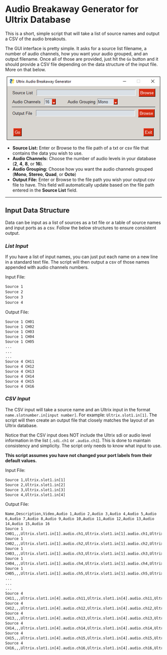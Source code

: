 # **Audio Breakaway Generator for Ultrix Database**

This is a short, simple script that will take a list of source names and output a CSV of the audio breakouts.

The GUI interface is pretty simple. It asks for a source list filename, a number of audio channels, how you want your audio grouped, and an output filename. Once all of those are provided, just hit the `Go` button and it should provide a CSV file depending on the data structure of the input file. More on that below.

<p align="center">
  <img src="readme_resources/ui.png" alt="Screenshot of Audio Shuffle interface."/>
</p>

- **Source List:** Enter or Browse to the file path of a txt or csv file that contains the data you wish to use.
- **Audio Channels:** Choose the number of audio levels in your database (**2**, **4**, **8**, or **16**).
- **Audio Grouping:** Choose how you want the audio channels grouped (**Mono**, **Stereo**, **Quad**, or **Octo**)
- **Output File:** Enter or Browse to the file path you wish your output csv file to have. This field will automatically update based on the file path entered in the **Source List** field.

-----

## **Input Data Structure**

Data can be input as a list of sources as a txt file or a table of source names and input ports as a csv. Follow the below structures to ensure consistent output.

### *List Input*

If you have a list of input names, you can just put each name on a new line in a standard text file. The script will then output a csv of those names appended with audio channels numbers.

Input File:

```txt
Source 1
Source 2
Source 3
Source 4
```

Output File:

```csv
Source 1 CH01
Source 1 CH02
Source 1 CH03
Source 1 CH04
Source 1 CH05
...
...
...
Source 4 CH11
Source 4 CH12
Source 4 CH13
Source 4 CH14
Source 4 CH15
Source 4 CH16
```

### *CSV Input*

The CSV input will take a source name and an Ultrix input in the format `name.slotnumber.in[input number]`. For example: `Ultrix.slot1.in[1]`. The script will then create an output file that closely matches the layout of an Ultrix database.

Notice that the CSV input does NOT include the Ultrix sdi or audio level information in the list (`.sdi.ch1` or `.audio.ch1`). This is done to maintain consistency and simplicity. The script only needs to know what input to use.

**This script assumes you have not changed your port labels from their default values.**

Input File:

```csv
Source 1,Ultrix.slot1.in[1]
Source 2,Ultrix.slot1.in[2]
Source 3,Ultrix.slot1.in[3]
Source 4,Ultrix.slot1.in[4]
```

Output File:

```csv
Name,Description,Video,Audio 1,Audio 2,Audio 3,Audio 4,Audio 5,Audio 6,Audio 7,Audio 8,Audio 9,Audio 10,Audio 11,Audio 12,Audio 13,Audio 14,Audio 15,Audio 16
Source 1 CH01,,,Ultrix.slot1.in[1].audio.ch1,Ultrix.slot1.in[1].audio.ch1,Ultrix.slot1.in[1].audio.ch1,Ultrix.slot1.in[1].audio.ch1,Ultrix.slot1.in[1].audio.ch1,Ultrix.slot1.in[1].audio.ch1,Ultrix.slot1.in[1].audio.ch1,Ultrix.slot1.in[1].audio.ch1,Ultrix.slot1.in[1].audio.ch1,Ultrix.slot1.in[1].audio.ch1,Ultrix.slot1.in[1].audio.ch1,Ultrix.slot1.in[1].audio.ch1,Ultrix.slot1.in[1].audio.ch1,Ultrix.slot1.in[1].audio.ch1,Ultrix.slot1.in[1].audio.ch1,Ultrix.slot1.in[1].audio.ch1
Source 1 CH02,,,Ultrix.slot1.in[1].audio.ch2,Ultrix.slot1.in[1].audio.ch2,Ultrix.slot1.in[1].audio.ch2,Ultrix.slot1.in[1].audio.ch2,Ultrix.slot1.in[1].audio.ch2,Ultrix.slot1.in[1].audio.ch2,Ultrix.slot1.in[1].audio.ch2,Ultrix.slot1.in[1].audio.ch2,Ultrix.slot1.in[1].audio.ch2,Ultrix.slot1.in[1].audio.ch2,Ultrix.slot1.in[1].audio.ch2,Ultrix.slot1.in[1].audio.ch2,Ultrix.slot1.in[1].audio.ch2,Ultrix.slot1.in[1].audio.ch2,Ultrix.slot1.in[1].audio.ch2,Ultrix.slot1.in[1].audio.ch2
Source 1 CH03,,,Ultrix.slot1.in[1].audio.ch3,Ultrix.slot1.in[1].audio.ch3,Ultrix.slot1.in[1].audio.ch3,Ultrix.slot1.in[1].audio.ch3,Ultrix.slot1.in[1].audio.ch3,Ultrix.slot1.in[1].audio.ch3,Ultrix.slot1.in[1].audio.ch3,Ultrix.slot1.in[1].audio.ch3,Ultrix.slot1.in[1].audio.ch3,Ultrix.slot1.in[1].audio.ch3,Ultrix.slot1.in[1].audio.ch3,Ultrix.slot1.in[1].audio.ch3,Ultrix.slot1.in[1].audio.ch3,Ultrix.slot1.in[1].audio.ch3,Ultrix.slot1.in[1].audio.ch3,Ultrix.slot1.in[1].audio.ch3
Source 1 CH04,,,Ultrix.slot1.in[1].audio.ch4,Ultrix.slot1.in[1].audio.ch4,Ultrix.slot1.in[1].audio.ch4,Ultrix.slot1.in[1].audio.ch4,Ultrix.slot1.in[1].audio.ch4,Ultrix.slot1.in[1].audio.ch4,Ultrix.slot1.in[1].audio.ch4,Ultrix.slot1.in[1].audio.ch4,Ultrix.slot1.in[1].audio.ch4,Ultrix.slot1.in[1].audio.ch4,Ultrix.slot1.in[1].audio.ch4,Ultrix.slot1.in[1].audio.ch4,Ultrix.slot1.in[1].audio.ch4,Ultrix.slot1.in[1].audio.ch4,Ultrix.slot1.in[1].audio.ch4,Ultrix.slot1.in[1].audio.ch4
Source 1 CH05,,,Ultrix.slot1.in[1].audio.ch5,Ultrix.slot1.in[1].audio.ch5,Ultrix.slot1.in[1].audio.ch5,Ultrix.slot1.in[1].audio.ch5,Ultrix.slot1.in[1].audio.ch5,Ultrix.slot1.in[1].audio.ch5,Ultrix.slot1.in[1].audio.ch5,Ultrix.slot1.in[1].audio.ch5,Ultrix.slot1.in[1].audio.ch5,Ultrix.slot1.in[1].audio.ch5,Ultrix.slot1.in[1].audio.ch5,Ultrix.slot1.in[1].audio.ch5,Ultrix.slot1.in[1].audio.ch5,Ultrix.slot1.in[1].audio.ch5,Ultrix.slot1.in[1].audio.ch5,Ultrix.slot1.in[1].audio.ch5
...
...
...
Source 4 CH11,,,Ultrix.slot1.in[4].audio.ch11,Ultrix.slot1.in[4].audio.ch11,Ultrix.slot1.in[4].audio.ch11,Ultrix.slot1.in[4].audio.ch11,Ultrix.slot1.in[4].audio.ch11,Ultrix.slot1.in[4].audio.ch11,Ultrix.slot1.in[4].audio.ch11,Ultrix.slot1.in[4].audio.ch11,Ultrix.slot1.in[4].audio.ch11,Ultrix.slot1.in[4].audio.ch11,Ultrix.slot1.in[4].audio.ch11,Ultrix.slot1.in[4].audio.ch11,Ultrix.slot1.in[4].audio.ch11,Ultrix.slot1.in[4].audio.ch11,Ultrix.slot1.in[4].audio.ch11,Ultrix.slot1.in[4].audio.ch11
Source 4 CH12,,,Ultrix.slot1.in[4].audio.ch12,Ultrix.slot1.in[4].audio.ch12,Ultrix.slot1.in[4].audio.ch12,Ultrix.slot1.in[4].audio.ch12,Ultrix.slot1.in[4].audio.ch12,Ultrix.slot1.in[4].audio.ch12,Ultrix.slot1.in[4].audio.ch12,Ultrix.slot1.in[4].audio.ch12,Ultrix.slot1.in[4].audio.ch12,Ultrix.slot1.in[4].audio.ch12,Ultrix.slot1.in[4].audio.ch12,Ultrix.slot1.in[4].audio.ch12,Ultrix.slot1.in[4].audio.ch12,Ultrix.slot1.in[4].audio.ch12,Ultrix.slot1.in[4].audio.ch12,Ultrix.slot1.in[4].audio.ch12
Source 4 CH13,,,Ultrix.slot1.in[4].audio.ch13,Ultrix.slot1.in[4].audio.ch13,Ultrix.slot1.in[4].audio.ch13,Ultrix.slot1.in[4].audio.ch13,Ultrix.slot1.in[4].audio.ch13,Ultrix.slot1.in[4].audio.ch13,Ultrix.slot1.in[4].audio.ch13,Ultrix.slot1.in[4].audio.ch13,Ultrix.slot1.in[4].audio.ch13,Ultrix.slot1.in[4].audio.ch13,Ultrix.slot1.in[4].audio.ch13,Ultrix.slot1.in[4].audio.ch13,Ultrix.slot1.in[4].audio.ch13,Ultrix.slot1.in[4].audio.ch13,Ultrix.slot1.in[4].audio.ch13,Ultrix.slot1.in[4].audio.ch13
Source 4 CH14,,,Ultrix.slot1.in[4].audio.ch14,Ultrix.slot1.in[4].audio.ch14,Ultrix.slot1.in[4].audio.ch14,Ultrix.slot1.in[4].audio.ch14,Ultrix.slot1.in[4].audio.ch14,Ultrix.slot1.in[4].audio.ch14,Ultrix.slot1.in[4].audio.ch14,Ultrix.slot1.in[4].audio.ch14,Ultrix.slot1.in[4].audio.ch14,Ultrix.slot1.in[4].audio.ch14,Ultrix.slot1.in[4].audio.ch14,Ultrix.slot1.in[4].audio.ch14,Ultrix.slot1.in[4].audio.ch14,Ultrix.slot1.in[4].audio.ch14,Ultrix.slot1.in[4].audio.ch14,Ultrix.slot1.in[4].audio.ch14
Source 4 CH15,,,Ultrix.slot1.in[4].audio.ch15,Ultrix.slot1.in[4].audio.ch15,Ultrix.slot1.in[4].audio.ch15,Ultrix.slot1.in[4].audio.ch15,Ultrix.slot1.in[4].audio.ch15,Ultrix.slot1.in[4].audio.ch15,Ultrix.slot1.in[4].audio.ch15,Ultrix.slot1.in[4].audio.ch15,Ultrix.slot1.in[4].audio.ch15,Ultrix.slot1.in[4].audio.ch15,Ultrix.slot1.in[4].audio.ch15,Ultrix.slot1.in[4].audio.ch15,Ultrix.slot1.in[4].audio.ch15,Ultrix.slot1.in[4].audio.ch15,Ultrix.slot1.in[4].audio.ch15,Ultrix.slot1.in[4].audio.ch15
Source 4 CH16,,,Ultrix.slot1.in[4].audio.ch16,Ultrix.slot1.in[4].audio.ch16,Ultrix.slot1.in[4].audio.ch16,Ultrix.slot1.in[4].audio.ch16,Ultrix.slot1.in[4].audio.ch16,Ultrix.slot1.in[4].audio.ch16,Ultrix.slot1.in[4].audio.ch16,Ultrix.slot1.in[4].audio.ch16,Ultrix.slot1.in[4].audio.ch16,Ultrix.slot1.in[4].audio.ch16,Ultrix.slot1.in[4].audio.ch16,Ultrix.slot1.in[4].audio.ch16,Ultrix.slot1.in[4].audio.ch16,Ultrix.slot1.in[4].audio.ch16,Ultrix.slot1.in[4].audio.ch16,Ultrix.slot1.in[4].audio.ch16
```
